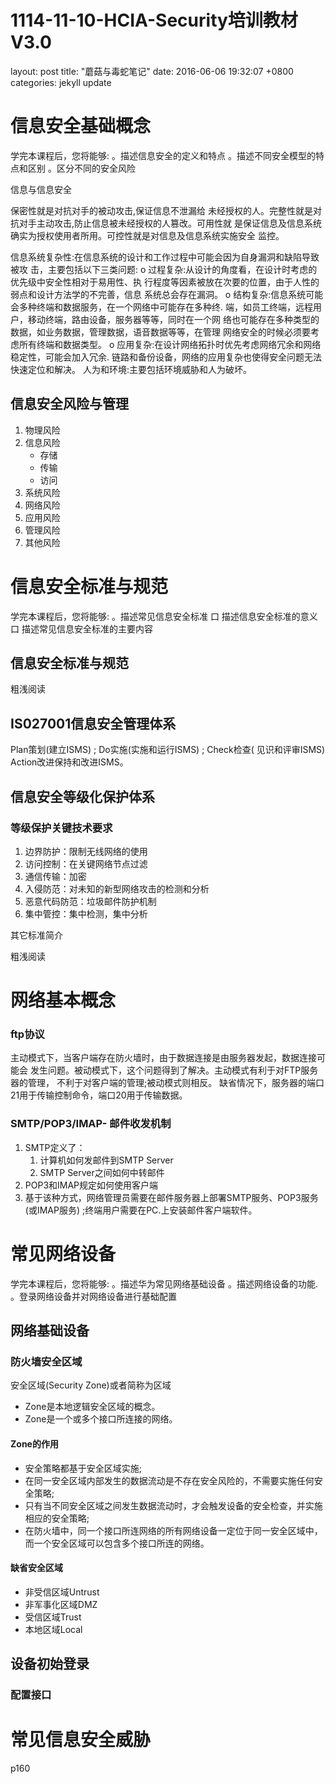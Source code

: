 # 1114-11-10-HCIA-Security培训教材V3.0

layout: post
title:  "蘑菇与毒蛇笔记"
date:   2016-06-06 19:32:07 +0800
categories: jekyll update

# 信息安全基础概念

学完本课程后，您将能够:
。描述信息安全的定义和特点
。描述不同安全模型的特点和区别
。区分不同的安全风险

信息与信息安全

保密性就是对抗对手的被动攻击,保证信息不泄漏给
未经授权的人。完整性就是对抗对手主动攻击,防止信息被未经授权的人篡改。可用性就
是保证信息及信息系统确实为授权使用者所用。可控性就是对信息及信息系统实施安全
监控。

信息系统复杂性:在信息系统的设计和工作过程中可能会因为自身漏洞和缺陷导致被攻
击，主要包括以下三类问题:
o
过程复杂:从设计的角度看，在设计时考虑的优先级中安全性相对于易用性、执
行程度等因素被放在次要的位置，由于人性的弱点和设计方法学的不完善，信息
系统总会存在漏洞。
o
结构复杂:信息系统可能会多种终端和数据服务，在一个网络中可能存在多种终.
端，如员工终端，远程用户，移动终端，路由设备，服务器等等，同时在一个网
络也可能存在多种类型的数据，如业务数据，管理数据，语音数据等等，在管理
网络安全的时候必须要考虑所有终端和数据类型。
o
应用复杂:在设计网络拓扑时优先考虑网络冗余和网络稳定性，可能会加入冗余.
链路和备份设备，网络的应用复杂也使得安全问题无法快速定位和解决。
人为和环境:主要包括环境威胁和人为破坏。

## 信息安全风险与管理

1.  物理风险
2.  信息风险
    -   存储
    -   传输
    -   访问
3.  系统风险
4.  网络风险
5.  应用风险
6.  管理风险
7.  其他风险

# 信息安全标准与规范

学完本课程后，您将能够:
。描述常见信息安全标准
口
描述信息安全标准的意义
口
描述常见信息安全标准的主要内容

## 信息安全标准与规范

粗浅阅读

## IS027001信息安全管理体系

Plan策划(建立ISMS) ;
Do实施(实施和运行ISMS) ;
Check检查( 见识和评审ISMS)
Action改进保持和改进ISMS。

## 信息安全等级化保护体系

### 等级保护关键技术要求

1.  边界防护：限制无线网络的使用
2.  访问控制：在关键网络节点过滤
3.  通信传输：加密
4.  入侵防范：对未知的新型网络攻击的检测和分析
5.  恶意代码防范：垃圾邮件防护机制
6.  集中管控：集中检测，集中分析

其它标准简介

粗浅阅读

# 网络基本概念

### ftp协议

主动模式下，当客户端存在防火墙时，由于数据连接是由服务器发起，数据连接可能会
发生问题。被动模式下，这个问题得到了解决。主动模式有利于对FTP服务器的管理，
不利于对客户端的管理;被动模式则相反。
缺省情况下，服务器的端口21用于传输控制命令，端口20用于传输数据。

### SMTP/POP3/IMAP- 邮件收发机制

1.  SMTP定义了：
    1.  计算机如何发邮件到SMTP Server
    2.  SMTP Server之间如何中转邮件
2.  POP3和IMAP规定如何使用客户端
3.  基于该种方式，网络管理员需要在邮件服务器上部署SMTP服务、POP3服务(或IMAP服务) ;终端用户需要在PC.上安装邮件客户端软件。

# 常见网络设备

学完本课程后，您将能够:
。描述华为常见网络基础设备
。描述网络设备的功能.
。登录网络设备并对网络设备进行基础配置

## 网络基础设备

### 防火墙安全区域&#xA;

安全区域(Security Zone)或者简称为区域

-   Zone是本地逻辑安全区域的概念。
-   Zone是一个或多个接口所连接的网络。

#### Zone的作用

-   安全策略都基于安全区域实施;
-   在同一安全区域内部发生的数据流动是不存在安全风险的，不需要实施任何安全策略;
-   只有当不同安全区域之间发生数据流动时，才会触发设备的安全检查，并实施相应的安全策略;
-   在防火墙中，同一个接口所连网络的所有网络设备一定位于同一安全区域中，而一个安全区域可以包含多个接口所连的网络。

#### 缺省安全区域

-   非受信区域Untrust
-   非军事化区域DMZ
-   受信区域Trust
-   本地区域Local

## 设备初始登录

### 配置接口

# 常见信息安全威胁

p160
